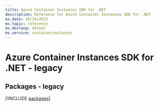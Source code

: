 ```yaml
---
title: Azure Container Instances SDK for .NET
description: Reference for Azure Container Instances SDK for .NET
ms.date: 10/26/2023
ms.topic: reference
ms.devlang: dotnet
ms.service: containerinstances
---
```

# Azure Container Instances SDK for .NET - legacy
## Packages - legacy
[!INCLUDE [packages](container-instances-index.md)]